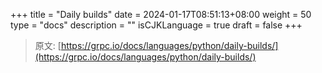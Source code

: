 +++
title = "Daily builds"
date = 2024-01-17T08:51:13+08:00
weight = 50
type = "docs"
description = ""
isCJKLanguage = true
draft = false
+++

> 原文: [https://grpc.io/docs/languages/python/daily-builds/](https://grpc.io/docs/languages/python/daily-builds/)
